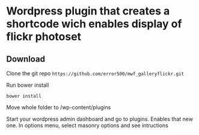 # Wordpress plugin that creates a shortcode  wich enables display of flickr photoset

## Download

Clone the git repo `https://github.com/error500/mwf_galleryflickr.git` 

Run bower install

	bower install

Move whole folder to /wp-content/plugins

Start your wordpress admin dashboard and go to plugins. Enables that new one. In options menu, select masonry options and see intructions
